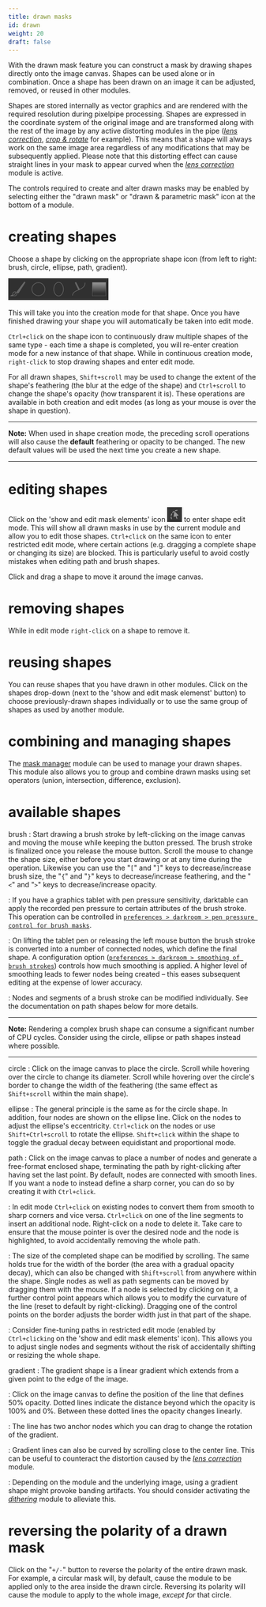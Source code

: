 ```yaml
---
title: drawn masks
id: drawn
weight: 20
draft: false
---
```


With the drawn mask feature you can construct a mask by drawing shapes directly onto the image canvas. Shapes can be used alone or in combination. Once a shape has been drawn on an image it can be adjusted, removed, or reused in other modules.

Shapes are stored internally as vector graphics and are rendered with the required resolution during pixelpipe processing. Shapes are expressed in the coordinate system of the original image and are transformed along with the rest of the image by any active distorting modules in the pipe ([_lens correction_](../../../module-reference/processing-modules/lens-correction.md), [_crop & rotate_](../../../module-reference/processing-modules/crop-rotate.md) for example). This means that a shape will always work on the same image area regardless of any modifications that may be subsequently applied.  Please note that this distorting effect can cause straight lines in your mask to appear curved when the [_lens correction_](../../../module-reference/processing-modules/lens-correction.md) module is active.

The controls required to create and alter drawn masks may be enabled by selecting either the "drawn mask" or "drawn & parametric mask" icon at the bottom of a module.

# creating shapes

Choose a shape by clicking on the appropriate shape icon (from left to right: brush, circle, ellipse, path, gradient).

![shape icons](./drawn/shape-icons.png)

This will take you into the creation mode for that shape. Once you have finished drawing your shape you will automatically be taken into edit mode. 

`Ctrl+click` on the shape icon to continuously draw multiple shapes of the same type - each time a shape is completed, you will re-enter creation mode for a new instance of that shape. While in continuous creation mode, `right-click` to stop drawing shapes and enter edit mode.

For all drawn shapes, `Shift+scroll` may be used to change the extent of the shape's feathering (the blur at the edge of the shape) and `Ctrl+scroll` to change the shape's opacity (how transparent it is). These operations are available in both creation and edit modes (as long as your mouse is over the shape in question).

---

**Note:** When used in shape creation mode, the preceding scroll operations will also cause the **default** feathering or opacity to be changed. The new default values will be used the next time you create a new shape.

---

# editing shapes

Click on the 'show and edit mask elements' icon ![show-and-edit-masks-icon](./drawn/shape-edit.png) to enter shape edit mode. This will show all drawn masks in use by the current module and allow you to edit those shapes. `Ctrl+click` on the same icon to enter restricted edit mode, where certain actions (e.g. dragging a complete shape or changing its size) are blocked. This is particularly useful to avoid costly mistakes when editing path and brush shapes.

Click and drag a shape to move it around the image canvas.

# removing shapes

While in edit mode `right-click` on a shape to remove it.

# reusing shapes

You can reuse shapes that you have drawn in other modules. Click on the shapes drop-down (next to the 'show and edit mask elemenst' button) to choose previously-drawn shapes individually or to use the same group of shapes as used by another module.

# combining and managing shapes

The [mask manager](../../../module-reference/utility-modules/darkroom/mask-manager.md) module can be used to manage your drawn shapes. This module also allows you to group and combine drawn masks using set operators (union, intersection, difference, exclusion).

# available shapes

brush
: Start drawing a brush stroke by left-clicking on the image canvas and moving the mouse while keeping the button pressed. The brush stroke is finalized once you release the mouse button. Scroll the mouse to change the shape size, either before you start drawing or at any time during the operation. Likewise you can use the "`[`" and "`]`" keys to decrease/increase brush size, the "`{`" and "`}`" keys to decrease/increase feathering, and the "`<`" and "`>`" keys to decrease/increase opacity.

: If you have a graphics tablet with pen pressure sensitivity, darktable can apply the recorded pen pressure to certain attributes of the brush stroke. This operation can be controlled in [`preferences > darkroom > pen pressure control for brush masks`](../../../preferences-settings/darkroom.md).

: On lifting the tablet pen or releasing the left mouse button the brush stroke is converted into a number of connected nodes, which define the final shape. A configuration option ([`preferences > darkroom > smoothing of brush strokes`](../../../preferences-settings/darkroom.md)) controls how much smoothing is applied. A higher level of smoothing leads to fewer nodes being created – this eases subsequent editing at the expense of lower accuracy.

: Nodes and segments of a brush stroke can be modified individually. See the documentation on path shapes below for more details.

---

**Note:** Rendering a complex brush shape can consume a significant number of CPU cycles. Consider using the circle, ellipse or path shapes instead where possible.

---

circle
: Click on the image canvas to place the circle. Scroll while hovering over the circle to change its diameter. Scroll while hovering over the circle's border to change the width of the feathering (the same effect as `Shift+scroll` within the main shape).

ellipse
: The general principle is the same as for the circle shape. In addition, four nodes are shown on the ellipse line. Click on the nodes to adjust the ellipse's eccentricity. `Ctrl+click` on the nodes or use `Shift+Ctrl+scroll` to rotate the ellipse. `Shift+click` within the shape to toggle the gradual decay between equidistant and proportional mode.

path
: Click on the image canvas to place a number of nodes and generate a free-format enclosed shape, terminating the path by right-clicking after having set the last point. By default, nodes are connected with smooth lines. If you want a node to instead define a sharp corner, you can do so by creating it with `Ctrl+click`.

: In edit mode `Ctrl+click` on existing nodes to convert them from smooth to sharp corners and vice versa. `Ctrl+click` on one of the line segments to insert an additional node. Right-click on a node to delete it. Take care to ensure that the mouse pointer is over the desired node and the node is highlighted, to avoid accidentally removing the whole path.

: The size of the completed shape can be modified by scrolling. The same holds true for the width of the border (the area with a gradual opacity decay), which can also be changed with `Shift+scroll` from anywhere within the shape. Single nodes as well as path segments can be moved by dragging them with the mouse. If a node is selected by clicking on it, a further control point appears which allows you to modify the curvature of the line (reset to default by right-clicking). Dragging one of the control points on the border adjusts the border width just in that part of the shape.

: Consider fine-tuning paths in restricted edit mode (enabled by `Ctrl+clicking` on the 'show and edit mask elements' icon). This allows you to adjust single nodes and segments without the risk of accidentally shifting or resizing the whole shape. 

gradient
: The gradient shape is a linear gradient which extends from a given point to the edge of the image.

: Click on the image canvas to define the position of the line that defines 50% opacity. Dotted lines indicate the distance beyond which the opacity is 100% and 0%. Between these dotted lines the opacity changes linearly. 

: The line has two anchor nodes which you can drag to change the rotation of the gradient.

: Gradient lines can also be curved by scrolling close to the center line. This can be useful to counteract the distortion caused by the [_lens correction_](../../../module-reference/processing-modules/lens-correction.md) module. 

: Depending on the module and the underlying image, using a gradient shape might provoke banding artifacts. You should consider activating the [_dithering_](../../../module-reference/processing-modules/dithering.md) module to alleviate this.

# reversing the polarity of a drawn mask 

Click on the "`+/-`" button to reverse the polarity of the entire drawn mask. For example, a circular mask will, by default, cause the module to be applied only to the area inside the drawn circle. Reversing its polarity will cause the module to apply to the whole image, _except for_ that circle.

